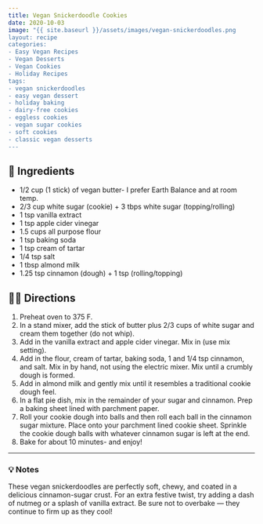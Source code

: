 ```yaml
---
title: Vegan Snickerdoodle Cookies
date: 2020-10-03
image: "{{ site.baseurl }}/assets/images/vegan-snickerdoodles.png
layout: recipe
categories:
- Easy Vegan Recipes
- Vegan Desserts
- Vegan Cookies
- Holiday Recipes
tags:
- vegan snickerdoodles
- easy vegan dessert
- holiday baking
- dairy-free cookies
- eggless cookies
- vegan sugar cookies
- soft cookies
- classic vegan desserts
---
```


## 🧾 Ingredients

- 1/2 cup (1 stick) of vegan butter- I prefer Earth Balance and at room temp.
- 2/3 cup white sugar (cookie) + 3 tbps white sugar (topping/rolling)
- 1 tsp vanilla extract
- 1 tsp apple cider vinegar
- 1.5 cups all purpose flour
- 1 tsp baking soda
- 1 tsp cream of tartar
- 1/4 tsp salt
- 1 tbsp almond milk
- 1.25 tsp cinnamon (dough) + 1 tsp (rolling/topping)

## 👩‍🍳 Directions

1. Preheat oven to 375 F.
2. In a stand mixer, add the stick of butter plus 2/3 cups of white sugar and cream them together (do not whip). 
3. Add in the vanilla extract and apple cider vinegar. Mix in (use mix setting).
4. Add in the flour, cream of tartar, baking soda, 1 and 1/4 tsp cinnamon, and salt. Mix in by hand, not using the electric mixer. Mix until a crumbly dough is formed.
5. Add in almond milk and gently mix until it resembles a traditional cookie dough feel.
6. In a flat pie dish, mix in the remainder of your sugar and cinnamon. Prep a baking sheet lined with parchment paper.
7. Roll your cookie dough into balls and then roll each ball in the cinnamon sugar mixture. Place onto your parchment lined cookie sheet.  Sprinkle the cookie dough balls with whatever cinnamon sugar is left at the end.
8. Bake for about 10 minutes- and enjoy!


---

### 💡 Notes

These vegan snickerdoodles are perfectly soft, chewy, and coated in a delicious cinnamon-sugar crust. For an extra festive twist, try adding a dash of nutmeg or a splash of vanilla extract. Be sure not to overbake — they continue to firm up as they cool!

